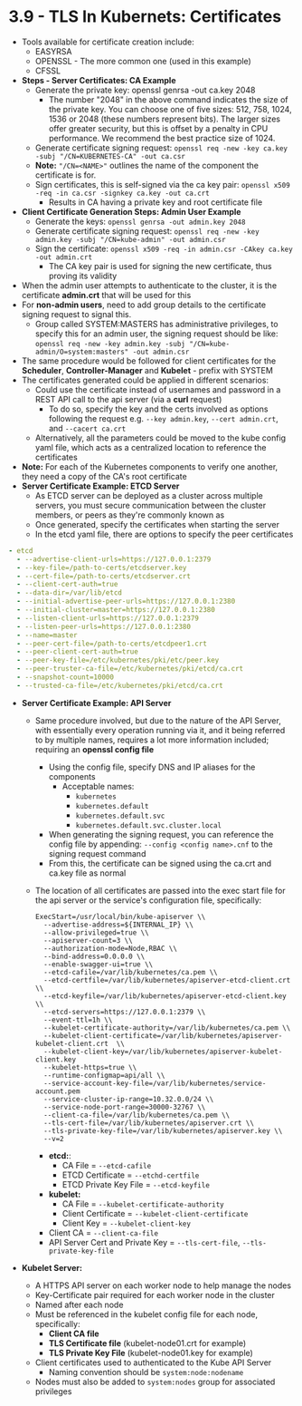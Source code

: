 # 3.9 - TLS In Kubernets: Certificates

- Tools available for certificate creation include:
  - EASYRSA
  - OPENSSL - The more common one (used in this example)
  - CFSSL
- **Steps - Server Certificates: CA Example**
  - Generate the private key: openssl genrsa -out ca.key 2048
    - The number "2048" in the above command indicates the size of the private key. You can choose one of five sizes: 512, 758, 1024, 1536 or 2048 (these numbers represent bits). The larger sizes offer greater security, but this is offset by a penalty in CPU performance. We recommend the best practice size of 1024.
  - Generate certificate signing request: `openssl req -new -key ca.key -subj "/CN=KUBERNETES-CA" -out ca.csr`
  - **Note:** `"/CN=<NAME>"` outlines the name of the component the certificate is for.
  - Sign certificates, this is self-signed via the ca key pair: `openssl x509 -req -in ca.csr -signkey ca.key -out ca.crt`
    - Results in CA having a private key and root certificate file
- **Client Certificate Generation Steps: Admin User Example**
  - Generate the keys: `openssl genrsa -out admin.key 2048`
  - Generate certificate signing request: `openssl req -new -key admin.key -subj "/CN=kube-admin" -out admin.csr`
  - Sign the certificate: `openssl x509 -req -in admin.csr -CAkey ca.key -out admin.crt`
    - The CA key pair is used for signing the new certificate, thus proving its validity
- When the admin user attempts to authenticate to the cluster, it is the certificate **admin.crt** that will be used for this
- For **non-admin users**, need to add group details to the certificate signing request to signal this.
  - Group called SYSTEM:MASTERS has administrative privileges, to specify this for an admin user, the signing request should be like: `openssl req -new -key admin.key -subj "/CN=kube-admin/O=system:masters" -out admin.csr`
- The same procedure would be followed for client certificates for the **Scheduler**, **Controller-Manager** and **Kubelet** - prefix with SYSTEM
- The certificates generated could be applied in different scenarios:
  - Could use the certificate instead of usernames and password in a REST API call to the api server (via a **curl** request)
    - To do so, specify the key and the certs involved as options following the request e.g. `--key admin.key`, `--cert admin.crt`, and `--cacert ca.crt`
  - Alternatively, all the parameters could be moved to the kube config yaml file, which acts as a centralized location to reference the certificates
- **Note:** For each of the Kubernetes components to verify one another, they need a copy of the CA's root certificate
- **Server Certificate Example: ETCD Server**
  - As ETCD server can be deployed as a cluster across multiple servers, you must secure communication between the cluster members, or peers as they're commonly known as
  - Once generated, specify the certificates when starting the server
  - In the etcd yaml file, there are options to specify the peer certificates

```yaml
- etcd
  - --advertise-client-urls=https://127.0.0.1:2379
  - --key-file=/path-to-certs/etcdserver.key
  - --cert-file=/path-to-certs/etcdserver.crt
  - --client-cert-auth=true
  - --data-dir=/var/lib/etcd
  - --initial-advertise-peer-urls=https://127.0.0.1:2380
  - --initial-cluster=master=https://127.0.0.1:2380
  - --listen-client-urls=https://127.0.0.1:2379
  - --listen-peer-urls=https://127.0.0.1:2380
  - --name=master
  - --peer-cert-file=/path-to-certs/etcdpeer1.crt
  - --peer-client-cert-auth=true
  - --peer-key-file=/etc/kubernetes/pki/etc/peer.key
  - --peer-truster-ca-file=/etc/kubernetes/pki/etcd/ca.crt
  - --snapshot-count=10000
  - --trusted-ca-file=/etc/kubernetes/pki/etcd/ca.crt
```

- **Server Certificate Example: API Server**
  - Same procedure involved, but due to the nature of the API Server, with essentially every operation running via it, and it being referred to by multiple names, requires a lot more information included; requiring an **openssl config file**
    - Using the config file, specify DNS and IP aliases for the components
      - Acceptable names:
        - `kubernetes`
        - `kubernetes.default`
        - `kubernetes.default.svc`
        - `kubernetes.default.svc.cluster.local`
    - When generating the signing request, you can reference the config file by appending: `--config <config name>.cnf` to the signing request command
    - From this, the certificate can be signed using the ca.crt and ca.key file as normal
  - The location of all certificates are passed into the exec start file for the api server or the service's configuration file, specifically:

    ```shell
    ExecStart=/usr/local/bin/kube-apiserver \\
      --advertise-address=${INTERNAL_IP} \\
      --allow-privileged=true \\
      --apiserver-count=3 \\
      --authorization-mode=Node,RBAC \\
      --bind-address=0.0.0.0 \\
      --enable-swagger-ui=true \\
      --etcd-cafile=/var/lib/kubernetes/ca.pem \\
      --etcd-certfile=/var/lib/kubernetes/apiserver-etcd-client.crt \\
      --etcd-keyfile=/var/lib/kubernetes/apiserver-etcd-client.key \\
      --etcd-servers=https://127.0.0.1:2379 \\
      --event-ttl=1h \\
      --kubelet-certificate-authority=/var/lib/kubernetes/ca.pem \\
      --kubelet-client-certificate=/var/lib/kubernetes/apiserver-kubelet-client.crt  \\
      --kubelet-client-key=/var/lib/kubernetes/apiserver-kubelet-client.key
      --kubelet-https=true \\
      --runtime-configmap=api/all \\
      --service-account-key-file=/var/lib/kubernetes/service-account.pem
      --service-cluster-ip-range=10.32.0.0/24 \\
      --service-node-port-range=30000-32767 \\
      --client-ca-file=/var/lib/kubernetes/ca.pem \\
      --tls-cert-file=/var/lib/kubernetes/apiserver.crt \\
      --tls-private-key-file=/var/lib/kubernetes/apiserver.key \\
      --v=2
    ```

    - **etcd:**:
      - CA File = `--etcd-cafile`
      - ETCD Certificate = `--etchd-certfile`
      - ETCD Private Key File = `--etcd-keyfile`
    - **kubelet:**
      - CA File = `--kubelet-certificate-authority`
      - Client Certificate = `--kubelet-client-certificate`
      - Client Key = `--kubelet-client-key`
    - Client CA = `--client-ca-file`
    - API Server Cert and Private Key = `--tls-cert-file`, `--tls-private-key-file`

- **Kubelet Server:**
  - A HTTPS API server on each worker node to help manage the nodes
  - Key-Certificate pair required for each worker node in the cluster
  - Named after each node
  - Must be referenced in the kubelet config file for each node, specifically:
    - **Client CA file**
    - **TLS Certificate file** (kubelet-node01.crt for example)
    - **TLS Private Key File** (kubelet-node01.key for example)
  - Client certificates used to authenticated to the Kube API Server
    - Naming convention should be `system:node:nodename`
  - Nodes must also be added to `system:nodes` group for associated privileges
